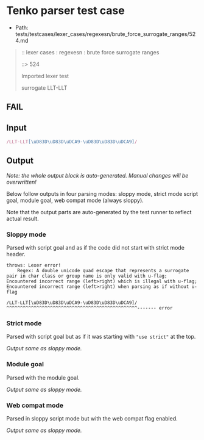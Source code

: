 # Tenko parser test case

- Path: tests/testcases/lexer_cases/regexesn/brute_force_surrogate_ranges/524.md

> :: lexer cases : regexesn : brute force surrogate ranges
>
> ::> 524
>
> Imported lexer test
>
> surrogate LLT-LLT

## FAIL

## Input

`````js
/LLT-LLT[\uD83D\uD83D\uDCA9-\uD83D\uD83D\uDCA9]/
`````

## Output

_Note: the whole output block is auto-generated. Manual changes will be overwritten!_

Below follow outputs in four parsing modes: sloppy mode, strict mode script goal, module goal, web compat mode (always sloppy).

Note that the output parts are auto-generated by the test runner to reflect actual result.

### Sloppy mode

Parsed with script goal and as if the code did not start with strict mode header.

`````
throws: Lexer error!
    Regex: A double unicode quad escape that represents a surrogate pair in char class or group name is only valid with u-flag; Encountered incorrect range (left>right) which is illegal with u-flag; Encountered incorrect range (left>right) when parsing as if without u-flag

/LLT-LLT[\uD83D\uD83D\uDCA9-\uD83D\uD83D\uDCA9]/
^^^^^^^^^^^^^^^^^^^^^^^^^^^^^^^^^^^^^^^^^^^^^^^^------- error
`````

### Strict mode

Parsed with script goal but as if it was starting with `"use strict"` at the top.

_Output same as sloppy mode._

### Module goal

Parsed with the module goal.

_Output same as sloppy mode._

### Web compat mode

Parsed in sloppy script mode but with the web compat flag enabled.

_Output same as sloppy mode._
